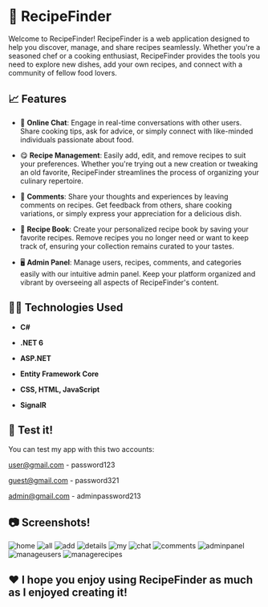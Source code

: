 # 🥣 RecipeFinder

Welcome to RecipeFinder! RecipeFinder is a web application designed to help you discover, manage, and share recipes seamlessly. Whether you're a seasoned chef or a cooking enthusiast, RecipeFinder provides the tools you need to explore new dishes, add your own recipes, and connect with a community of fellow food lovers.

## 📈 Features

- 💬 **Online Chat**: Engage in real-time conversations with other users. Share cooking tips, ask for advice, or simply connect with like-minded individuals passionate about food.

- 😋 **Recipe Management**: Easily add, edit, and remove recipes to suit your preferences. Whether you're trying out a new creation or tweaking an old favorite, RecipeFinder streamlines the process of organizing your culinary repertoire.

- 👋 **Comments**: Share your thoughts and experiences by leaving comments on recipes. Get feedback from others, share cooking variations, or simply express your appreciation for a delicious dish.

- 📖 **Recipe Book**: Create your personalized recipe book by saving your favorite recipes. Remove recipes you no longer need or want to keep track of, ensuring your collection remains curated to your tastes.

- 🖥️ **Admin Panel**: Manage users, recipes, comments, and categories easily with our intuitive admin panel. Keep your platform organized and vibrant by overseeing all aspects of RecipeFinder's content.

## 🧑‍💻 Technologies Used

- **C#**

- **.NET 6**

- **ASP.NET**
  
- **Entity Framework Core**

- **CSS, HTML, JavaScript**

- **SignalR**

## 🧁 Test it!

You can test my app with this two accounts:

user@gmail.com - password123

guest@gmail.com - password321

admin@gmail.com - adminpassword213

## 📷 Screenshots!

![home](https://github.com/PKolev26/RecipeFinder/assets/98152910/5f23754f-93a0-448e-b8ac-bffaaf49d8df)
![all](https://github.com/PKolev26/RecipeFinder/assets/98152910/07f41c47-7598-4cc7-b0c7-13172a939c5c)
![add](https://github.com/PKolev26/RecipeFinder/assets/98152910/30cf0cda-bc31-4bf9-ac8c-072e4d612285)
![details](https://github.com/PKolev26/RecipeFinder/assets/98152910/5c9bb5c9-f511-4e8c-80c1-f707971366f0)
![my](https://github.com/PKolev26/RecipeFinder/assets/98152910/9938efc3-1290-4769-ad00-785ed27975fe)
![chat](https://github.com/PKolev26/RecipeFinder/assets/98152910/0758a332-1461-4f7d-a1bb-451184ff1ee9)
![comments](https://github.com/PKolev26/RecipeFinder/assets/98152910/cb0156c3-dfc0-48fb-9c93-4ec213f3fb7f)
![adminpanel](https://github.com/PKolev26/RecipeFinder/assets/98152910/a4497931-031c-43f5-a976-3d9e53221add)
![manageusers](https://github.com/PKolev26/RecipeFinder/assets/98152910/c5488a3d-64c4-4242-b012-7eeb5feba202)
![managerecipes](https://github.com/PKolev26/RecipeFinder/assets/98152910/a9865419-220c-4288-8ac0-6817c5d14ab2)

## ❤️ I hope you enjoy using RecipeFinder as much as I enjoyed creating it!
